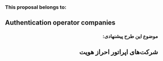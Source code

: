 ### This proposal belongs to:
## **Authentication operator companies**

<div dir="rtl">

### موضوع این طرح پیشنهادی:

## **شرکت‌های اپراتور احراز هویت**
</div>
